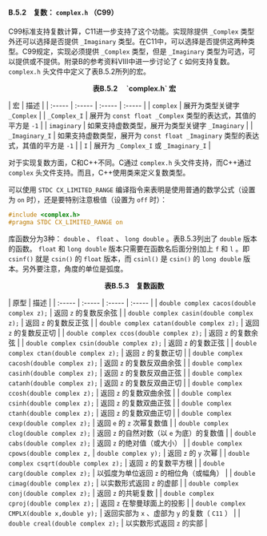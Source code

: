 #### B.5.2　复数： `complex.h` （C99）

C99标准支持复数计算，C11进一步支持了这个功能。实现除提供 `_Complex` 类型外还可以选择是否提供 `_Imaginary` 类型。在C11中，可以选择是否提供这两种类型。C99规定，实现必须提供 `_Complex` 类型，但是 `_Imaginary` 类型为可选，可以提供或不提供。附录B的参考资料VIII中进一步讨论了 `C` 如何支持复数。 `complex.h` 头文件中定义了表B.5.2所列的宏。

<center class="my_markdown"><b class="my_markdown">表B.5.2　 `complex.h` 宏</b></center>

| 宏 | 描述 |
| :-----  | :-----  | :-----  | :-----  |
| `complex` | 展开为类型关键字 `_Complex` |
| `_Complex_I` | 展开为 `const float _Complex` 类型的表达式，其值的平方是 `-1` |
| `imaginary` | 如果支持虚数类型，展开为类型关键字 `_Imaginary` |
| `_Imaginary_I` | 如果支持虚数类型，展开为 `const float _Imaginary` 类型的表达式，其值的平方是 `-1` |
| `I` | 展开为 `_Complex_I` 或 `_Imaginary_I` |

对于实现复数方面，C和C++不同。C通过 `complex.h` 头文件支持，而C++通过 `complex` 头文件支持。而且，C++使用类来定义复数类型。

可以使用 `STDC CX_LIMITED_RANGE` 编译指令来表明是使用普通的数学公式（设置为 `on` 时），还是要特别注意极值（设置为 `off` 时）：

```c
#include <complex.h>
#pragma STDC CX_LIMITED_RANGE on
```

库函数分为3种： `double` 、 `float` 、 `long double` 。表B.5.3列出了 `double` 版本的函数。 `float` 和 `long double` 版本只需要在函数名后面分别加上 `f` 和 `l` 。即 `csinf()` 就是 `csin()` 的 `float` 版本，而 `csinl()` 是 `csin()` 的 `long double` 版本。另外要注意，角度的单位是弧度。

<center class="my_markdown"><b class="my_markdown">表B.5.3　复数函数</b></center>

| 原型 | 描述 |
| :-----  | :-----  | :-----  | :-----  |
| `double complex cacos(double complex z);` | 返回 `z` 的复数反余弦 |
| `double complex casin(double complex z);` | 返回 `z` 的复数反正弦 |
| `double complex catan(double complex z);` | 返回 `z` 的复数反正切 |
| `double complex ccos(double complex z);` | 返回 `z` 的复数余弦 |
| `double complex csin(double complex z);` | 返回 `z` 的复数正弦 |
| `double complex ctan(double complex z);` | 返回 `z` 的复数正切 |
| `double complex cacosh(double complex z);` | 返回 `z` 的复数反双曲余弦 |
| `double complex casinh(double complex z);` | 返回 `z` 的复数反双曲正弦 |
| `double complex catanh(double complex z);` | 返回 `z` 的复数反双曲正切 |
| `double complex ccosh(double complex z);` | 返回 `z` 的复数双曲余弦 |
| `double complex csinh(double complex z);` | 返回 `z` 的复数双曲正弦 |
| `double complex ctanh(double complex z);` | 返回 `z` 的复数双曲正切 |
| `double complex cexp(double complex z);` | 返回 `e` 的 `z` 次幂复数值 |
| `double complex clog(double complex z);` | 返回 `z` 的自然对数（以 `e` 为底）的复数值 |
| `double cabs(double complex z);` | 返回 `z` 的绝对值（或大小） |
| `double complex cpows(double complex z,` | `double complex y);` | 返回 `z` 的 `y` 次幂 |
| `double complex csqrt(double complex z);` | 返回 `z` 的复数平方根 |
| `double carg(double complex z);` | 以弧度为单位返回 `z` 的相位角（或幅角） |
| `double cimag(double complex z);` | 以实数形式返回 `z` 的虚部 |
| `double complex conj(double complex z);` | 返回 `z` 的共轭复数 |
| `double complex cproj(double complex z);` | 返回 `z` 在黎曼球面上的投影 |
| `double complex CMPLX(double x,double y);` | 返回实部为 `x` 、虚部为 `y` 的复数（ `C11` ） |
| `double creal(double complex z);` | 以实数形式返回 `z` 的实部 |

